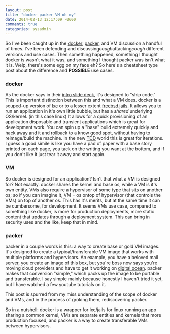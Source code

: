 ```yaml
---
layout: post
title: "docker packer VM oh my"
date: 2014-02-13 12:17:09 -0600
comments: true
categories: sysadmin
---
```


So I've been caught up in the [docker](http://docker.io), [packer](http://packer.io), and VM discussion a handful of times. I've been defending and discussing*cough*attacking*cough* different
versions and use cases. Then something happened, something I thought docker is wasn't what it was, and something I thought packer was isn't what it is. Welp, there's some egg on my face eh?
So here's a cheatsheet type post about the difference and __POSSIBLE__ use cases.

### docker
As the docker says in their [intro slide deck](http://www.slideshare.net/dotCloud/docker-intro-november), it's designed to "ship code." This is important distinction between this and what a VM does.
docker is a souped–up version of [lxc](http://linuxcontainers.org/) or to a lesser extent [freebsd jails](http://www.freebsd.org/doc/en_US.ISO8859-1/books/handbook/jails.html). It allows you to
run an application in it's own little bubble, but has a _shared_ underlying OS/kernel. (in this case linux) It allows for a quick provisioning of an application disposable and transient applications
which is great for development work. You can spin up a "base" build extremely quickly and hack away and it and rollback to a know good spot, without having to reimage/build the machine. In the new [TDD](http://en.wikipedia.org/wiki/Test-driven_development)
world this is great for iterations. I guess a good simile is like you have a pad of paper with a base story printed on each page, you tack on the writing you want at the bottom, and if you don't like it just tear it
away and start again.

### VM
So docker is designed for an application? Isn't that what a VM is designed for? Not exactly. docker shares the kernel and base os, while a VM is it's own entity. VMs also require a hypervisor of some type
that sits on another os; so if you can imagine it, VM = os ontop of hypervisor (that controls the VMs) on top of another os. This has it's merits, but at the same time it can be cumbersome, for development. It seems
VMs use case, compared to something like docker, is more for production deployments, more static content that updates through a deployment system.  This can bring in security uses and the like, keep that in mind.

### packer
packer in a couple words is this: a way to create base or gold VM images. It's designed to create a typical/transferable VM image that works with multiple platforms and hypervisors. An example, you have a beloved mail server, you create
an image of this box, but you're boss now says you're moving cloud providers and  have to get it working on [digital ocean](http://digitalocean.com/). packer makes that conversion "simple," which packs up the image to be portable and transferable.
I say simple mainly because honestly I haven't tried it yet, but I have watched a few youtube tutorials on it.

This post is spurred from my miss understanding of the scope of docker and VMs, and in the process of groking them, rediscovering packer.

So in a nutshell: docker is a wrapper for lxc/jails for linux running an app sharing a common kernel, VMs are separate entities and kernels that more production focused, and packer is a way to create transferable VMs between hypervisors.


